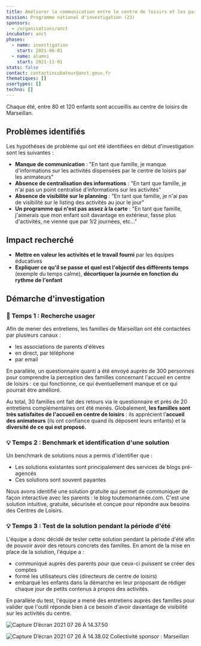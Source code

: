 ```yaml
---
title: Améliorer la communication entre le centre de loisirs et les parents pendant les période de vacances
mission: Programme national d'investigation (23)
sponsors:
  - /organisations/anct
incubator: anct
phases:
  - name: investigation
    start: 2021-06-01
  - name: alumni
    start: 2021-11-01
stats: false
contact: contactincubateur@anct.gouv.fr
thematiques: []
usertypes: []
techno: []
---
```

Chaque été, entre 80 et 120 enfants sont accueillis au centre de loisirs de Marseillan.

## Problèmes identifiés

Les hypothèses de problème qui ont été identifiées en début d'investigation sont les suivantes : 

*   **Manque de communication** : "En tant que famille, je manque d'informations sur les activités dispensées par le centre de loisirs par les animateurs"
*   **Absence de centralisation des informations** : "En tant que famille, je n'ai pas un point centralisé d'informations sur les activités"
*   **Absence de visibilité sur le planning** : "En tant que famille, je n'ai pas de visibilité sur le listing des activités au jour le jour"
*   **Un programme qui n'est pas assez à la carte** : "En tant que famille, j'aimerais que mon enfant soit davantage en extérieur, fasse plus d'activités, ne vienne que par 1/2 journées, etc..."

## Impact recherché

*   **Mettre en valeur les activités et le travail fourni** par les équipes éducatives
*   **Expliquer ce qu'il se passe et quel est l'objectif des différents temps** (exemple du temps calme), **décortiquer la journée en fonction du rythme de l'enfant**

## Démarche d'investigation

### **🔎 Temps 1 : Recherche usager** 

Afin de mener des entretiens, les familles de Marseillan ont été contactées par plusieurs canaux :

*   les associations de parents d'élèves
*   en direct, par téléphone
*   par email

En parallèle, un questionnaire quanti a été envoyé auprès de 300 personnes pour comprendre la perception des familles concernant l'accueil en centre de loisirs : ce qui fonctionne, ce qui éventuellement manque et ce qui pourrait être amélioré.

Au total, 30 familles ont fait des retours via le questionnaire et près de 20 entretiens complémentaires ont été menés. Globalement, **les familles sont très satisfaites de l'accueil en centre de loisirs** : ils apprécient l’**accueil des animateurs** (ils ont confiance quand ils déposent leurs enfants) et la **diversité de ce qui est proposé.** 

### 💡 **Temps 2 : Benchmark et identification d'une solution**

Un benchmark de solutions nous a permis d'identifier que :

*   Les solutions existantes sont principalement des services de blogs pré-agencés
*   Ces solutions sont souvent payantes

Nous avons identifié une solution gratuite qui permet de communiquer de façon interactive avec les parents : le blog toutemonannée.com. C'est une solution intuitive, gratuite, sécurisée et conçue pour répondre aux besoins des Centres de Loisirs.

### 💡 **Temps 3 : Test de la solution pendant la période d'été**

L'équipe a donc décidé de tester cette solution pendant la période d'été afin de pouvoir avoir des retours concrets des familles. En amont de la mise en place de la solution, l'équipe a :

*   communiqué auprès des parents pour que ceux-ci puissent se créer des comptes 
*   formé les utilisateurs clés (directeurs de centre de loisirs)
*   embarqué les enfants dans la démarche en leur proposant de rédiger chaque jour de petits contenus à propos des activités.

En parallèle du test, l'équipe a mené des entretiens auprès des familles pour valider que l'outil réponde bien à ce besoin d'avoir davantage de visibilité sur les activités du centre.

![Capture D’écran 2021 07 26 À 14.37.50](https://directus.incubateur.anct.gouv.fr/assets/3581e201-6b86-47be-a226-e55bf854e885)

![Capture D’écran 2021 07 26 À 14.38.02](https://directus.incubateur.anct.gouv.fr/assets/e3b72bdc-53a7-43b5-8eac-892a2c4f8d5e)
Collectivité sponsor : Marseillan
